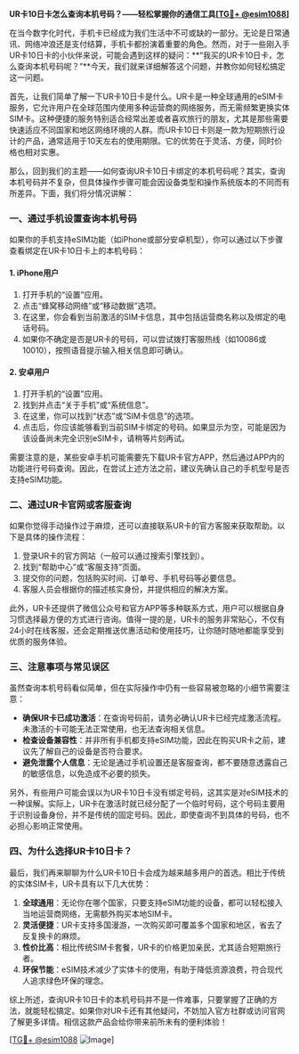 **UR卡10日卡怎么查询本机号码？——轻松掌握你的通信工具[[TG💪+ @esim1088](https://t.me/s/esim1088)]**

在当今数字化时代，手机卡已经成为我们生活中不可或缺的一部分。无论是日常通讯、网络冲浪还是支付结算，手机卡都扮演着重要的角色。然而，对于一些刚入手UR卡10日卡的小伙伴来说，可能会遇到这样的疑问：**“我买的UR卡10日卡，怎么查询本机号码呢？”**今天，我们就来详细解答这个问题，并教你如何轻松搞定这一问题。

首先，让我们简单了解一下UR卡10日卡是什么。UR卡是一种全球通用的eSIM卡服务，它允许用户在全球范围内使用多种运营商的网络服务，而无需频繁更换实体SIM卡。这种便捷的服务特别适合经常出差或者喜欢旅行的朋友，尤其是那些需要快速适应不同国家和地区网络环境的人群。而UR卡10日卡则是一款为短期旅行设计的产品，通常适用于10天左右的使用期限。它的优势在于灵活、方便，同时价格也相对实惠。

那么，回到我们的主题——如何查询UR卡10日卡绑定的本机号码呢？其实，查询本机号码并不复杂，但具体操作步骤可能会因设备类型和操作系统版本的不同而有所差异。下面，我们将分情况讲解：

### **一、通过手机设置查询本机号码**
如果你的手机支持eSIM功能（如iPhone或部分安卓机型），你可以通过以下步骤查看绑定在UR卡10日卡上的本机号码：

#### **1. iPhone用户**
1. 打开手机的“设置”应用。
2. 点击“蜂窝移动网络”或“移动数据”选项。
3. 在这里，你会看到当前激活的SIM卡信息，其中包括运营商名称以及绑定的电话号码。
4. 如果你不确定是否是UR卡的号码，可以尝试拨打客服热线（如10086或10010），按照语音提示输入相关信息即可确认。

#### **2. 安卓用户**
1. 打开手机的“设置”应用。
2. 找到并点击“关于手机”或“系统信息”。
3. 在这里，你可以找到“状态”或“SIM卡信息”的选项。
4. 点击后，你应该能够看到当前SIM卡绑定的号码。如果显示为空，可能是因为该设备尚未完全识别eSIM卡，请稍等片刻再试。

需要注意的是，某些安卓手机可能需要先下载UR卡官方APP，然后通过APP内的功能进行号码查询。因此，在尝试上述方法之前，建议先确认自己的手机型号是否支持eSIM功能。

### **二、通过UR卡官网或客服查询**
如果你觉得手动操作过于麻烦，还可以直接联系UR卡的官方客服来获取帮助。以下是具体的操作流程：

1. 登录UR卡的官方网站（一般可以通过搜索引擎找到）。
2. 找到“帮助中心”或“客服支持”页面。
3. 提交你的问题，包括购买时间、订单号、手机号码等必要信息。
4. 客服人员会根据你的描述核实身份，并提供相应的解决方案。

此外，UR卡还提供了微信公众号和官方APP等多种联系方式，用户可以根据自身习惯选择最方便的方式进行咨询。值得一提的是，UR卡的服务非常贴心，不仅有24小时在线客服，还会定期推送优惠活动和使用技巧，让你随时随地都能享受到优质的服务体验。

### **三、注意事项与常见误区**
虽然查询本机号码看似简单，但在实际操作中仍有一些容易被忽略的小细节需要注意：

- **确保UR卡已成功激活**：在查询号码前，请务必确认UR卡已经完成激活流程。未激活的卡可能无法正常使用，也无法查询相关信息。
- **检查设备兼容性**：并非所有手机都支持eSIM功能，因此在购买UR卡之前，建议先了解自己的设备是否符合要求。
- **避免泄露个人信息**：无论是通过手机设置还是客服查询，都不要随意透露自己的敏感信息，以免造成不必要的损失。

另外，有些用户可能会误以为UR卡10日卡没有绑定号码，这其实是对eSIM技术的一种误解。实际上，UR卡在激活时就已经分配了一个临时号码，这个号码主要用于识别设备身份，并不是传统的固定号码。因此，即使查询不到具体的号码，也不必担心影响正常使用。

### **四、为什么选择UR卡10日卡？**
最后，我们再来聊聊为什么UR卡10日卡会成为越来越多用户的首选。相比于传统的实体SIM卡，UR卡具有以下几大优势：

1. **全球通用**：无论你在哪个国家，只要支持eSIM功能的设备，都可以轻松接入当地运营商网络，无需额外购买本地SIM卡。
2. **灵活便捷**：UR卡支持多国漫游，一次购买即可覆盖多个国家和地区，省去了反复换卡的麻烦。
3. **性价比高**：相比传统SIM卡套餐，UR卡的价格更加亲民，尤其适合短期旅行者。
4. **环保节能**：eSIM技术减少了实体卡的使用，有助于降低资源浪费，符合现代人追求绿色环保的理念。

综上所述，查询UR卡10日卡的本机号码并不是一件难事，只要掌握了正确的方法，就能轻松搞定。如果你对UR卡还有其他疑问，不妨加入官方社群或访问官网了解更多详情。相信这款产品会给你带来前所未有的便利体验！

[[TG💪+ @esim1088](https://t.me/s/esim1088) ![Image](https://i.postimg.cc/4NQfJmqS/Snipaste-2025-05-13-00-14-12.png)]
